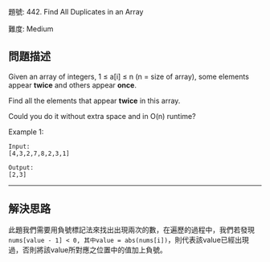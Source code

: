 題號: 442. Find All Duplicates in an Array

難度: Medium

## 問題描述
Given an array of integers, 1 ≤ a[i] ≤ n (n = size of array), some elements appear **twice** and others appear **once**.

Find all the elements that appear **twice** in this array.

Could you do it without extra space and in O(n) runtime?


Example 1:

```
Input:
[4,3,2,7,8,2,3,1]

Output:
[2,3]
```

---
## 解決思路
此題我們需要用負號標記法來找出出現兩次的數，在遍歷的過程中，我們若發現`nums[value - 1] < 0, 其中value = abs(nums[i])`，則代表該value已經出現過，否則將該value所對應之位置中的值加上負號。